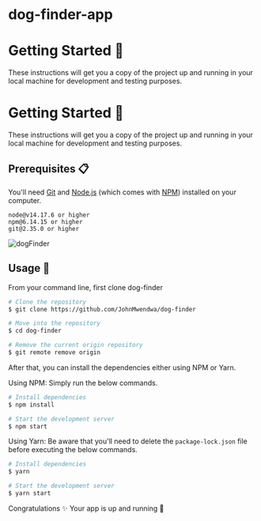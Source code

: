 # dog-finder-app
# Getting Started 🚀  
These instructions will get you a copy of the project up and running in your local machine for development and testing purposes.


# Getting Started 🚀 
These instructions will get you a copy of the project up and running in your local machine for development and testing purposes.
## Prerequisites 📋
You'll need [Git](https://git-scm.com/) and [Node.js](https://nodejs.org/en/) (which comes with [NPM](http://npmjs.com)) installed on your computer.
```
node@v14.17.6 or higher
npm@6.14.15 or higher
git@2.35.0 or higher
```

![dogFinder](https://user-images.githubusercontent.com/72663882/168492454-c75e6b7d-a04b-4163-9c83-b42556f7a3cb.gif)

## Usage 🔧
From your command line, first clone dog-finder
```bash
# Clone the repository
$ git clone https://github.com/JohnMwendwa/dog-finder

# Move into the repository
$ cd dog-finder

# Remove the current origin repository
$ git remote remove origin
```
After that, you can install the dependencies either using NPM or Yarn.

Using NPM: Simply run the below commands.

```bash
# Install dependencies
$ npm install

# Start the development server
$ npm start
```

Using Yarn: Be aware that you'll need to delete the `package-lock.json` file before executing the below commands.

```bash
# Install dependencies
$ yarn

# Start the development server
$ yarn start
```

Congratulations ✨ Your app is up and running 💨
